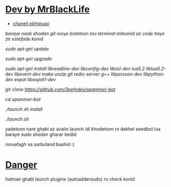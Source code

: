 # [Dev by MrBlackLife](https://telegram.me/Mrblacklife)

* [chanell ekhtesasi](https://telegram.me/make_a_robot)

*baraye nasb shodan git rooye botetoon too terminal mitoonid az code haye zir estefade konid*

*sudo apt-get update*

*sudo apt-get upgrade*

*sudo apt-get install libreadline-dev libconfig-dev libssl-dev lua5.2 liblua5.2-dev libevent-dev make unzip git redis-server g++ libjansson-dev libpython-dev expat libexpat1-dev*

*git clone https://github.com/3pehrdev/spammer-bot*

*cd spammer-bot*

*./launch.sh install*

*./launch.sh*

yadetoon nare ghabl az avalin launch idi khodetoon ro dakhel seedbot.lua baraye sudo shodan gharar bedid

movafagh va sarboland bashid :)
# [Danger](telegram.me/joker_admin_1)

hatman ghabl launch plugine (autoaddersudo) ro check konid



